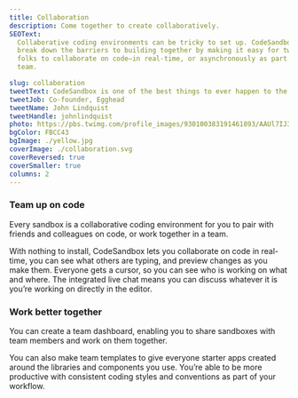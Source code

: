 ```yaml
---
title: Collaboration
description: Come together to create collaboratively.
SEOText:
  Collaborative coding environments can be tricky to set up. CodeSandbox helps
  break down the barriers to building together by making it easy for two or more
  folks to collaborate on code—in real-time, or asynchronously as part of a
  team.

slug: collaboration
tweetText: CodeSandbox is one of the best things to ever happen to the internet.
tweetJob: Co-founder, Egghead
tweetName: John Lindquist
tweetHandle: johnlindquist
photo: https://pbs.twimg.com/profile_images/930100383191461893/AAUl7IJ3_200x200.jpg
bgColor: FBCC43
bgImage: ./yellow.jpg
coverImage: ./collaboration.svg
coverReversed: true
coverSmaller: true
columns: 2
---
```


<div>

### Team up on code

Every sandbox is a collaborative coding environment for you to pair with friends
and colleagues on code, or work together in a team.

With nothing to install, CodeSandbox lets you collaborate on code in real-time,
you can see what others are typing, and preview changes as you make them.
Everyone gets a cursor, so you can see who is working on what and where. The
integrated live chat means you can discuss whatever it is you’re working on
directly in the editor.

</div>

<div>

### Work better together

You can create a team dashboard, enabling you to share sandboxes with team
members and work on them together.

You can also make team templates to give everyone starter apps created around
the libraries and components you use. You’re able to be more productive with
consistent coding styles and conventions as part of your workflow.

</div>
